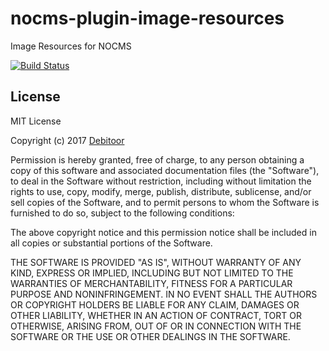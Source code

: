 # nocms-plugin-image-resources
Image Resources for NOCMS

[![Build Status](https://travis-ci.org/debitoor/nocms-plugin-image-resources.svg?branch=master)](https://travis-ci.org/debitoor/nocms-plugin-image-resources)

## License
MIT License

Copyright (c) 2017 [Debitoor](https://debitoor.com/)

Permission is hereby granted, free of charge, to any person obtaining a copy
of this software and associated documentation files (the "Software"), to deal
in the Software without restriction, including without limitation the rights
to use, copy, modify, merge, publish, distribute, sublicense, and/or sell
copies of the Software, and to permit persons to whom the Software is
furnished to do so, subject to the following conditions:

The above copyright notice and this permission notice shall be included in all
copies or substantial portions of the Software.

THE SOFTWARE IS PROVIDED "AS IS", WITHOUT WARRANTY OF ANY KIND, EXPRESS OR
IMPLIED, INCLUDING BUT NOT LIMITED TO THE WARRANTIES OF MERCHANTABILITY,
FITNESS FOR A PARTICULAR PURPOSE AND NONINFRINGEMENT. IN NO EVENT SHALL THE
AUTHORS OR COPYRIGHT HOLDERS BE LIABLE FOR ANY CLAIM, DAMAGES OR OTHER
LIABILITY, WHETHER IN AN ACTION OF CONTRACT, TORT OR OTHERWISE, ARISING FROM,
OUT OF OR IN CONNECTION WITH THE SOFTWARE OR THE USE OR OTHER DEALINGS IN THE
SOFTWARE.
